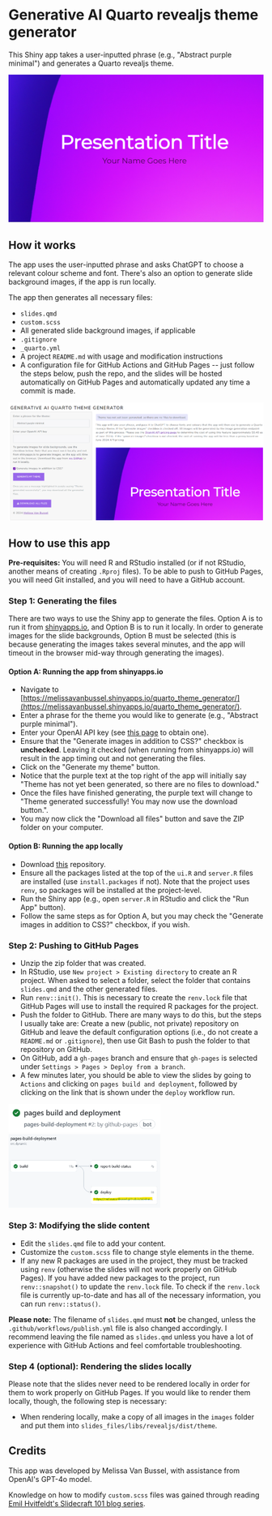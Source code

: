 # Generative AI Quarto revealjs theme generator

This Shiny app takes a user-inputted phrase (e.g., "Abstract purple minimal") and generates a Quarto revealjs theme. 

![](www/demo.png)

## How it works

The app uses the user-inputted phrase and asks ChatGPT to choose a relevant colour scheme and font. There's also an option to generate slide background images, if the app is run locally. 

The app then generates all necessary files: 

* `slides.qmd`
* `custom.scss`
* All generated slide background images, if applicable
* `.gitignore`
* `_quarto.yml`
* A project `README.md` with usage and modification instructions
* A configuration file for GitHub Actions and GitHub Pages -- just follow the steps below, push the repo, and the slides will be hosted automatically on GitHub Pages and automatically updated any time a commit is made.

![](www/app_screenshot.png)

## How to use this app

**Pre-requisites:** You will need R and RStudio installed (or if not RStudio, another means of creating `.Rproj` files). To be able to push to GitHub Pages, you will need Git installed, and you will need to have a GitHub account. 

### Step 1: Generating the files

There are two ways to use the Shiny app to generate the files. Option A is to run it from [shinyapps.io](https://melissavanbussel.shinyapps.io/quarto_theme_generator/), and Option B is to run it locally. In order to generate images for the slide backgrounds, Option B must be selected (this is because generating the images takes several minutes, and the app will timeout in the browser mid-way through generating the images). 

#### Option A: Running the app from shinyapps.io 

* Navigate to [https://melissavanbussel.shinyapps.io/quarto_theme_generator/](https://melissavanbussel.shinyapps.io/quarto_theme_generator/).
* Enter a phrase for the theme you would like to generate (e.g., "Abstract purple minimal").
* Enter your OpenAI API key (see [this page](https://openai.com/index/openai-api/) to obtain one).
* Ensure that the "Generate images in addition to CSS?" checkbox is **unchecked**. Leaving it checked (when running from shinyapps.io) will result in the app timing out and not generating the files. 
* Click on the "Generate my theme" button.
* Notice that the purple text at the top right of the app will initially say "Theme has not yet been generated, so there are no files to download."
* Once the files have finished generating, the purple text will change to "Theme generated successfully! You may now use the download button.".
* You may now click the "Download all files" button and save the ZIP folder on your computer. 

#### Option B: Running the app locally

* Download [this](https://github.com/melissavanbussel/theme-generator) repository.
* Ensure all the packages listed at the top of the `ui.R` and `server.R` files are installed (use `install.packages` if not). Note that the project uses `renv`, so packages will be installed at the project-level.
* Run the Shiny app (e.g., open `server.R` in RStudio and click the "Run App" button).
* Follow the same steps as for Option A, but you may check the "Generate images in addition to CSS?" checkbox, if you wish. 

### Step 2: Pushing to GitHub Pages 

* Unzip the zip folder that was created. 
* In RStudio, use `New project > Existing directory` to create an R project. When asked to select a folder, select the folder that contains `slides.qmd` and the other generated files.
* Run `renv::init()`. This is necessary to create the `renv.lock` file that GitHub Pages will use to install the required R packages for the project. 
* Push the folder to GitHub. There are many ways to do this, but the steps I usually take are: Create a new (public, not private) repository on GitHub and leave the default configuration options (i.e., do not create a `README.md` or `.gitignore`), then use Git Bash to push the folder to that repository on GitHub. 
* On GitHub, add a `gh-pages` branch and ensure that `gh-pages` is selected under `Settings > Pages > Deploy from a branch`.
* A few minutes later, you should be able to view the slides by going to `Actions` and clicking on `pages build and deployment`, followed by clicking on the link that is shown under the `deploy` workflow run.

<img src="www/pages_build_and_deployment.png" width="300">

<img src="www/deploy_link.png" width="300">

### Step 3: Modifying the slide content

* Edit the `slides.qmd` file to add your content.
* Customize the `custom.scss` file to change style elements in the theme. 
* If any new R packages are used in the project, they must be tracked using `renv` (otherwise the slides will not work properly on GitHub Pages). If you have added new packages to the project, run `renv::snapshot()` to update the `renv.lock` file. To check if the `renv.lock` file is currently up-to-date and has all of the necessary information, you can run `renv::status()`. 

**Please note:** The filename of `slides.qmd` must **not** be changed, unless the `.github/workflows/publish.yml` file is also changed accordingly. I recommend leaving the file named as `slides.qmd` unless you have a lot of experience with GitHub Actions and feel comfortable troubleshooting.

### Step 4 (optional): Rendering the slides locally

Please note that the slides never need to be rendered locally in order for them to work properly on GitHub Pages. If you would like to render them locally, though, the following step is necessary: 

* When rendering locally, make a copy of all images in the `images` folder and put them into `slides_files/libs/revealjs/dist/theme`. 

## Credits

This app was developed by Melissa Van Bussel, with assistance from OpenAI's GPT-4o model. 

Knowledge on how to modify `custom.scss` files was gained through reading [Emil Hvitfeldt's Slidecraft 101 blog series](https://emilhvitfeldt.com/blog.html#category=slidecraft%20101). 